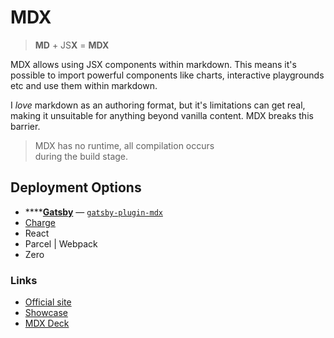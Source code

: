 # MDX

> **MD** + JS**X** = **MDX**

MDX allows using JSX components within markdown. This means it's possible to import powerful components like charts, interactive playgrounds etc and use them within markdown.

I _love_ markdown as an authoring format, but it's limitations can get real, making it unsuitable for anything beyond vanilla content. MDX breaks this barrier.

> MDX has no runtime, all compilation occurs  
> during the build stage.

## Deployment Options

-   \*\*\*\*[**Gatsby**](https://gatsbyjs.org) — [`gatsby-plugin-mdx`](https://www.gatsbyjs.org/packages/gatsby-plugin-mdx/)
-   [Charge](https://charge.js.org/)
-   React
-   Parcel \| Webpack
-   Zero

### Links

-   [Official site](https://mdxjs.com)
-   [Showcase](https://github.com/mdx-js/mdx/issues/414)
-   [MDX Deck](https://github.com/jxnblk/mdx-deck)
